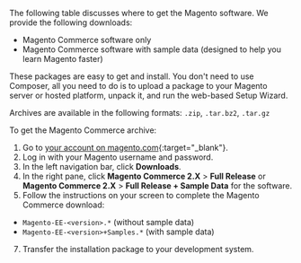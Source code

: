 
The following table discusses where to get the Magento software. We provide the following downloads:

* Magento Commerce software only
* Magento Commerce software with sample data (designed to help you learn Magento faster)

These packages are easy to get and install. You don't need to use Composer, all you need to do is to upload a package to your Magento server or hosted platform, unpack it, and run the web-based Setup Wizard.

Archives are available in the following formats: `.zip`, `.tar.bz2`, `.tar.gz`

To get the Magento Commerce archive:

1. Go to [your account on magento.com](https://www.magentocommerce.com/products/customer/account/login/){:target="_blank"}.
3. Log in with your Magento username and password.
4. In the left navigation bar, click **Downloads**.
5. In the right pane, click **Magento Commerce 2.X** > **Full Release** or **Magento Commerce 2.X** > **Full Release + Sample Data** for the software.
6. Follow the instructions on your screen to complete the Magento Commerce download:

 * `Magento-EE-<version>.*` (without sample data)
 * `Magento-EE-<version>+Samples.*` (with sample data)

7. Transfer the installation package to your development system.